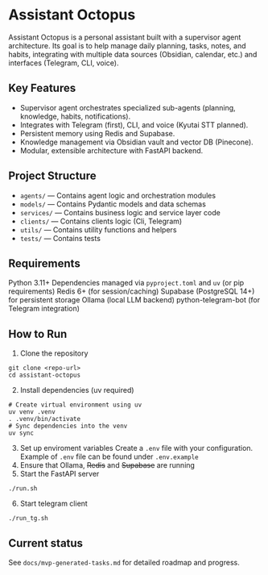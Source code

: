 # Assistant Octopus

Assistant Octopus is a personal assistant built with a supervisor agent architecture. Its goal is to help manage daily planning, tasks, notes, and habits, integrating with multiple data sources (Obsidian, calendar, etc.) and interfaces (Telegram, CLI, voice).

## Key Features

- Supervisor agent orchestrates specialized sub-agents (planning, knowledge, habits, notifications).
- Integrates with Telegram (first), CLI, and voice (Kyutai STT planned).
- Persistent memory using Redis and Supabase.
- Knowledge management via Obsidian vault and vector DB (Pinecone).
- Modular, extensible architecture with FastAPI backend.

## Project Structure

- `agents/`   — Contains agent logic and orchestration modules
- `models/`   — Contains Pydantic models and data schemas
- `services/` — Contains business logic and service layer code
- `clients/`  — Contains clients logic (Cli, Telegram)
- `utils/`    — Contains utility functions and helpers
- `tests/`    — Contains tests

## Requirements
Python 3.11+
Dependencies managed via `pyproject.toml` and `uv` (or pip requirements)
Redis 6+ (for session/caching)
Supabase (PostgreSQL 14+) for persistent storage
Ollama (local LLM backend)
python-telegram-bot (for Telegram integration)

## How to Run
1. Clone the repository
```
git clone <repo-url>
cd assistant-octopus
```
2. Install dependencies (uv required)
```
# Create virtual environment using uv
uv venv .venv
. .venv/bin/activate
# Sync dependencies into the venv
uv sync
```
3. Set up enviroment variables
Create a `.env` file with your configuration. Example of `.env` file can be found under `.env.example`
4. Ensure that Ollama, ~~Redis~~ and ~~Supabase~~ are running
5. Start the FastAPI server
```
./run.sh
```
6. Start telegram client
```
./run_tg.sh
```

## Current status
See `docs/mvp-generated-tasks.md` for detailed roadmap and progress.